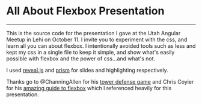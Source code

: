 # All About Flexbox Presentation
--------------------------------
This is the source code for the presentation I gave at the Utah Angular Meetup in Lehi on October 11. I invite you to experiment with the css, and learn all you can about flexbox. I intentionally avoided tools such as less and kept my css in a single file to keep it simple, and show what's easily possible with flexbox and the power of css...and what's not.

I used [reveal.js](https://github.com/hakimel/reveal.js/) and [prism](http://prismjs.com/) for slides and highlighting respectively.

Thanks go to @ChanningAllen for his [tower defense game](http://www.flexboxdefense.com/) and Chris Coyier for his [amazing guide to flexbox](https://css-tricks.com/snippets/css/a-guide-to-flexbox/) which I referenced heavily for this presentation.
